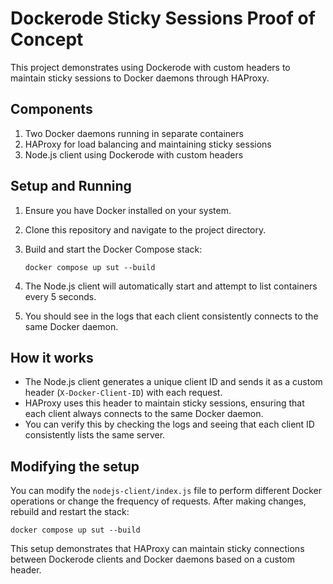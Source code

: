 # Dockerode Sticky Sessions Proof of Concept

This project demonstrates using Dockerode with custom headers to maintain sticky sessions to Docker daemons through HAProxy.

## Components

1. Two Docker daemons running in separate containers
2. HAProxy for load balancing and maintaining sticky sessions
3. Node.js client using Dockerode with custom headers

## Setup and Running

1. Ensure you have Docker installed on your system.

2. Clone this repository and navigate to the project directory.

3. Build and start the Docker Compose stack:

   ```shell
   docker compose up sut --build
   ```

4. The Node.js client will automatically start and attempt to list containers every 5 seconds.

5. You should see in the logs that each client consistently connects to the same Docker daemon.

## How it works

- The Node.js client generates a unique client ID and sends it as a custom header (`X-Docker-Client-ID`) with each request.
- HAProxy uses this header to maintain sticky sessions, ensuring that each client always connects to the same Docker daemon.
- You can verify this by checking the logs and seeing that each client ID consistently lists the same server.

## Modifying the setup

You can modify the `nodejs-client/index.js` file to perform different Docker operations or change the frequency of requests. After making changes, rebuild and restart the stack:

```shell
docker compose up sut --build
```

This setup demonstrates that HAProxy can maintain sticky connections between Dockerode clients and Docker daemons based on a custom header.
